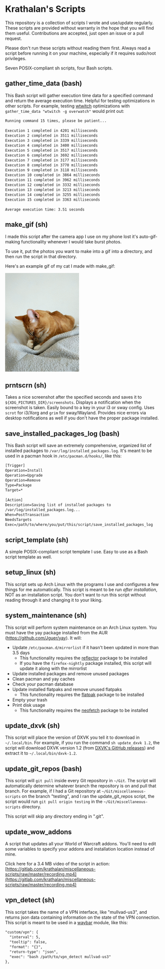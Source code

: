 # Krathalan's Scripts
This repository is a collection of scripts I wrote and use/update regularly. These scripts are provided without warranty in the hope that you will find them useful. Contributions are accepted, just open an issue or a pull request.

Please don't run these scripts without reading them first. Always read a script before running it on your machine, especially if it requires sudo/root privileges.

Seven POSIX-compliant sh scripts, four Bash scripts.

## gather_time_data (bash)
This Bash script will gather execution time data for a specified command and return the average execution time. Helpful for testing optimizations in other scripts. For example, testing [wtwitch](https://gitlab.com/krathalan/wtwitch) optimizations with `gather_time_data "wtwitch -g overwatch"` would print out:

```
Running command 15 times, please be patient...

Execution 1 completed in 4201 milliseconds
Execution 2 completed in 3511 milliseconds
Execution 3 completed in 3339 milliseconds
Execution 4 completed in 3400 milliseconds
Execution 5 completed in 3517 milliseconds
Execution 6 completed in 3692 milliseconds
Execution 7 completed in 3177 milliseconds
Execution 8 completed in 3770 milliseconds
Execution 9 completed in 3118 milliseconds
Execution 10 completed in 3864 milliseconds
Execution 11 completed in 3962 milliseconds
Execution 12 completed in 3332 milliseconds
Execution 13 completed in 3213 milliseconds
Execution 14 completed in 3255 milliseconds
Execution 15 completed in 3363 milliseconds

Average execution time: 3.51 seconds
```

## make_gif (sh)
I made this script after the camera app I use on my phone lost it's auto-gif-making functionality whenever I would take burst photos. 

To use it, put the photos you want to make into a gif into a directory, and then run the script in that directory.

Here's an example gif of my cat I made with make_gif:

![Example gif](Images/example.gif)

## prntscrn (sh)
Takes a nice screenshot after the specified seconds and saves it to `${XDG_PICTURES_DIR}/screenshots`. Displays a notification when the screenshot is taken. Easily bound to a key in your i3 or sway config. Uses `scrot` for i3/Xorg and `grim` for sway/Wayland. Provides nice errors via desktop notifications as well if you don't have the proper package installed.

## save_installed_packages_log (bash)
This Bash script will save an extremely comprehensive, organized list of installed packages to `/var/log/installed_packages.log`. It's meant to be used in a pacman hook in `/etc/pacman.d/hooks/`, like this:

```
[Trigger]
Operation=Install
Operation=Upgrade
Operation=Remove
Type=Package
Target=*

[Action]
Description=Saving list of installed packages to /var/log/installed_packages.log...
When=PostTransaction
NeedsTargets
Exec=/path/to/where/you/put/this/script/save_installed_packages_log
```

## script_template (sh)
A simple POSIX-compliant script template I use. Easy to use as a Bash script template as well.

## setup_linux (sh)
This script sets up Arch Linux with the programs I use and configures a few things for me automatically. This script is meant to be run *after installation*, NOT as an installation script. You don't want to run this script without reading through it and changing it to your liking. 

## system_maintenance (sh)
This script will perform system maintenance on an Arch Linux system. You must have the yay package installed from the AUR (https://github.com/Jguer/yay). It will:

- Update `/etc/pacman.d/mirrorlist` if it hasn't been updated in more than 3.5 days
  - This functionality requires the [reflector](https://www.archlinux.org/packages/community/any/reflector/) package to be installed
  - If you have the `firefox-nightly` package installed, this script will update it along with the mirrorlist
- Update installed packages and remove unused packages
- Clean pacman and yay caches
- Check your pacman database
- Update installed flatpaks and remove unused flatpaks
  - This functionality requires the [flatpak](https://www.archlinux.org/packages/extra/x86_64/flatpak/) package to be installed
- Empty your trash
- Print disk usage
  - This functionality requires the [neofetch](https://www.archlinux.org/packages/community/any/neofetch/) package to be installed 

## update_dxvk (sh)
This script will place the version of DXVK you tell it to download in `~/.local/bin`. For example, if you run the command `sh update_dxvk 1.2`, the script will download DXVK version 1.2 (from [DXVK's GitHub releases](https://github.com/doitsujin/dxvk/releases)) and extract it to `~/.local/bin/dxvk-1.2`.

## update_git_repos (bash)
This script will `git pull` inside every Git repository in `~/Git`. The script will automatically determine whatever branch the repository is on and pull that branch. For example, if I had a Git repository at `~/Git/miscellaneous-scripts` on the branch "testing", and I ran the update_git_repos script, the script would run `git pull origin testing` in the `~/Git/miscellaneous-scripts` directory.

This script will skip any directory ending in ".git".

## update_wow_addons
A script that updates all your World of Warcraft addons. You'll need to edit some variables to specify your addons and installation location instead of mine.

Click here for a 3.4 MB video of the script in action: [https://gitlab.com/krathalan/miscellaneous-scripts/raw/master/recording.mp4](https://gitlab.com/krathalan/miscellaneous-scripts/raw/master/recording.mp4)

## vpn_detect (sh)
This script takes the name of a VPN interface, like "mullvad-us3", and returns json data containing information on the state of the VPN connection. This script is meant to be used in a [waybar](https://github.com/Alexays/Waybar) module, like this:

```
"custom/vpn": {
  "interval": 5,
  "tooltip": false,
  "format": "{}",
  "return-type": "json",
  "exec": "bash /path/to/vpn_detect mullvad-us3"
},
```
